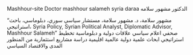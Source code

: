  Mashhour-site
Doctor mashhour salameh syria daraa   الدكتور مشهور سلامه 

“مشهور سلامة، د. مشهور سلامة، مستشار سياسي سوري، دبلوماسي، باحث استراتيجي، Syria Policy, Syrian Political Analyst, Diplomatic Advisor, Mashhour Salameh”
 صحفي    اعلام سياسي   علاقات دولية و دبلوماسية   تخطيط استراتيجي     ابحاث علمية   دولية عالمية اقليمية دراسة مشاريع  استثمارية من المنظور المدى والاقتصاد السياسي 
